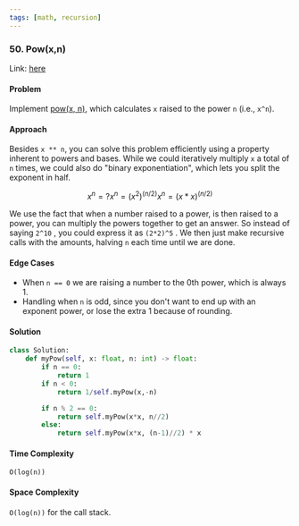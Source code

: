 ```yaml
---
tags: [math, recursion]
---
```

### 50. Pow(x,n)

Link: [here](https://leetcode.com/problems/powx-n/description/)

#### Problem
Implement [pow(x, n)](http://www.cplusplus.com/reference/valarray/pow/), which calculates `x` raised to the power `n` (i.e., `x^n`).

#### Approach
Besides `x ** n`, you can solve this problem efficiently using a property inherent to powers and bases. While we could iteratively multiply `x` a total of `n` times, we could also do "binary exponentiation", which lets you split the exponent in half.
```math
x^n = ?
x^n = (x^2)^(n/2) 
x^n = (x*x)^(n/2)
```
We use the fact that when a number raised to a power, is then raised to a power, you can multiply the powers together to get an answer. So instead of saying `2^10` , you could express it as `(2*2)^5` . We then just make recursive calls with the amounts, halving `n` each time until we are done.

#### Edge Cases
- When `n == 0` we are raising a number to the 0th power, which is always 1.
- Handling when `n` is odd, since you don't want to end up with an exponent power, or lose the extra 1 because of rounding.

#### Solution
```python 
class Solution:
    def myPow(self, x: float, n: int) -> float:
        if n == 0:
            return 1
        if n < 0:
            return 1/self.myPow(x,-n)

        if n % 2 == 0:
            return self.myPow(x*x, n//2)
        else:
            return self.myPow(x*x, (n-1)//2) * x
```

#### Time Complexity
`O(log(n))`

#### Space Complexity
`O(log(n))` for the call stack.
